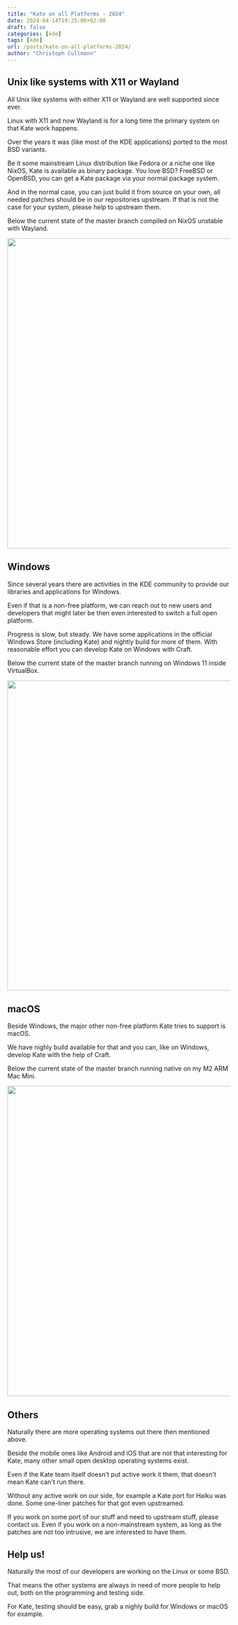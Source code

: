 ```yaml
---
title: "Kate on all Platforms - 2024"
date: 2024-04-14T19:25:00+02:00
draft: false
categories: [kde]
tags: [kde]
url: /posts/kate-on-all-platforms-2024/
author: "Christoph Cullmann"
---
```


## Unix like systems with X11 or Wayland

All Unix like systems with either X11 or Wayland are well supported since ever.

Linux with X11 and now Wayland is for a long time the primary system on that Kate work happens.

Over the years it was (like most of the KDE applications) ported to the most BSD variants.

Be it some mainstream Linux distribution like Fedora or a niche one like NixOS, Kate is available as binary package.
You love BSD?
FreeBSD or OpenBSD, you can get a Kate package via your normal package system.

And in the normal case, you can just build it from source on your own, all needed patches should be in our repositories upstream.
If that is not the case for your system, please help to upstream them.

Below the current state of the master branch compiled on NixOS unstable with Wayland.

<center><a href="/posts/kate-on-all-platforms-2024/images/2024-kate-linux-wayland.png" target="_blank"><img width=700 src="/posts/kate-on-all-platforms-2024/images/2024-kate-linux-wayland-small.png"></a></center>

## Windows

Since several years there are activities in the KDE community to provide our libraries and applications for Windows.

Even if that is a non-free platform, we can reach out to new users and developers that might later be then even interested to switch a full open platform.

Progress is slow, but steady.
We have some applications in the official Windows Store (including Kate) and nightly build for more of them.
With reasonable effort you can develop Kate on Windows with Craft.

Below the current state of the master branch running on Windows 11 inside VirtualBox.

<center><a href="/posts/kate-on-all-platforms-2024/images/2024-kate-windows.png" target="_blank"><img width=700 src="/posts/kate-on-all-platforms-2024/images/2024-kate-windows-small.png"></a></center>

## macOS

Beside Windows, the major other non-free platform Kate tries to support is macOS.

We have nighly build available for that and you can, like on Windows, develop Kate with the help of Craft.

Below the current state of the master branch running native on my M2 ARM Mac Mini.

<center><a href="/posts/kate-on-all-platforms-2024/images/2024-kate-macos.png" target="_blank"><img width=700 src="/posts/kate-on-all-platforms-2024/images/2024-kate-macos-small.png"></a></center>

## Others

Naturally there are more operating systems out there then mentioned above.

Beside the mobile ones like Android and iOS that are not that interesting for Kate, many other small open desktop operating systems exist.

Even if the Kate team itself doesn't put active work it them, that doesn't mean Kate can't run there.

Without any active work on our side, for example a Kate port for Haiku was done.
Some one-liner patches for that got even upstreamed.

If you work on some port of our stuff and need to upstream stuff, please contact us.
Even if you work on a non-mainstream system, as long as the patches are not too intrusive, we are interested to have them.

## Help us!

Naturally the most of our developers are working on the Linux or some BSD.

That means the other systems are always in need of more people to help out, both on the programming and testing side.

For Kate, testing should be easy, grab a nighly build for Windows or macOS for example.
